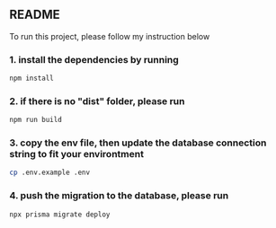 ## README

To run this project, please follow my instruction below

### 1. install the dependencies by running
```sh
npm install
```

### 2. if there is no "dist" folder, please run
```sh
npm run build
```

### 3. copy the env file, then update the database connection string to fit your environtment
```sh
cp .env.example .env
```

### 4. push the migration to the database, please run
```sh
npx prisma migrate deploy
```
